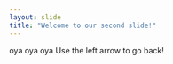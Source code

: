 ```yaml
---
layout: slide
title: "Welcome to our second slide!"
---
```

oya oya oya
Use the left arrow to go back!
